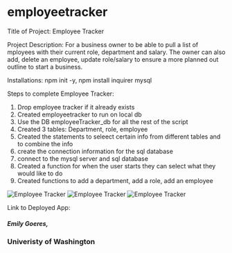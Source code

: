 # employeetracker
Title of Project: Employee Tracker

Project Description: For a business owner to be able to pull a list of mployees with their current role, department and salary. The owner can also add, delete an employee, update role/salary to ensure a more planned out outline to start a business. 

Installations: npm init -y, npm install inquirer mysql


Steps to complete Employee Tracker:
1. Drop employee tracker if it already exists
2. Created employeetracker to run on local db
3. Use the DB employeeTracker_db for all the rest of the script
4. Created 3 tables: Department, role, employee
5. Created the statements to seleect certain info from different tables and to combine the info
6. create the connection information for the sql database
7. connect to the mysql server and sql database
8. Created a function for when the user starts they can select what they would like to do
9. Created functions to add a department, add a role, add an employee


![Employee Tracker]()
![Employee Tracker]()
![Employee Tracker]()


Link to Deployed App:

##### Emily Goeres, 
### Univeristy of Washington